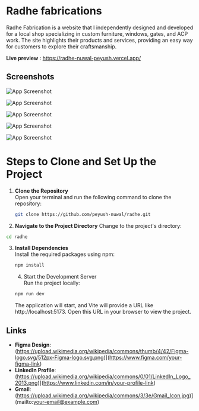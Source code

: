 
# Radhe fabrications

Radhe Fabrication is a website that I independently designed and developed for a local shop specializing in custom furniture, windows, gates, and ACP work. The site highlights their products and services, providing an easy way for customers to explore their craftsmanship.

**Live preview**
 : https://radhe-nuwal-peyush.vercel.app/
## Screenshots

![App Screenshot](https://via.placeholder.com/468x300?text=App+Screenshot+Here)

![App Screenshot](https://via.placeholder.com/468x300?text=App+Screenshot+Here)

![App Screenshot](https://via.placeholder.com/468x300?text=App+Screenshot+Here)

![App Screenshot](https://via.placeholder.com/468x300?text=App+Screenshot+Here)

![App Screenshot](https://via.placeholder.com/468x300?text=App+Screenshot+Here)

# Steps to Clone and Set Up the Project

1. **Clone the Repository**  
   Open your terminal and run the following command to clone the repository:
   ```bash
   git clone https://github.com/peyush-nuwal/radhe.git
    ```


2. **Navigate to the Project Directory**
Change to the project's directory:

```bash
cd radhe
```


3. **Install Dependencies**  
   Install the required packages using npm:
   ```bash
   npm install
   ```

   4. Start the Development Server  
   Run the project locally:
   ```bash
   npm run dev
   ```
   The application will start, and Vite will provide a URL like http://localhost:5173. Open this URL in your browser to view the project.
## Links

- **Figma Design**: (https://upload.wikimedia.org/wikipedia/commons/thumb/4/42/Figma-logo.svg/512px-Figma-logo.svg.png)](https://www.figma.com/your-figma-link)
- **LinkedIn Profile**: (https://upload.wikimedia.org/wikipedia/commons/0/01/LinkedIn_Logo_2013.png)](https://www.linkedin.com/in/your-profile-link)
- **Gmail**: (https://upload.wikimedia.org/wikipedia/commons/3/3e/Gmail_Icon.jpg)](mailto:your-email@example.com)
